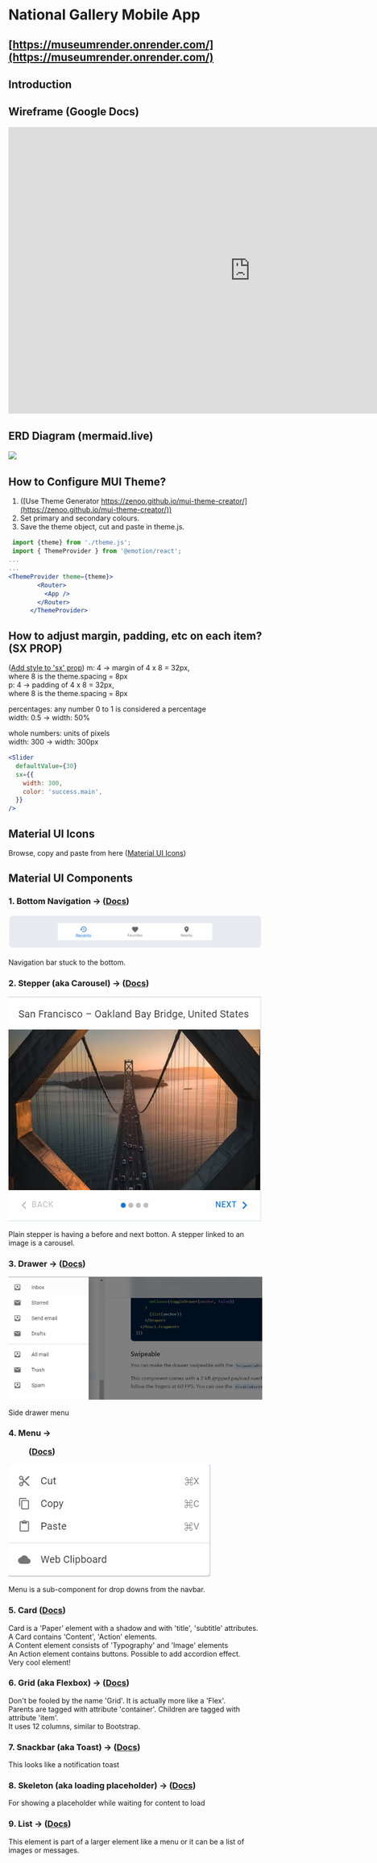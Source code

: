 # National Gallery Mobile App
## [https://museumrender.onrender.com/](https://museumrender.onrender.com/)
## Introduction 

## Wireframe (Google Docs)
<iframe src="https://docs.google.com/presentation/d/e/2PACX-1vRL0aiMT7cBwV2QXR_AL4nHtXz5O6ddihnm15mgE4lASZb3DqV5tccraChUTRICch9JTthKFCbvjjWl/embed?start=false&loop=false&delayms=3000" frameborder="0" width="960" height="569" allowfullscreen="true" mozallowfullscreen="true" webkitallowfullscreen="true"></iframe>

## ERD Diagram (mermaid.live)
[![](https://mermaid.ink/img/pako:eNqFUl1PgzAU_SvkPrNlA8Y23pwSXTI02VyihpcrdEgCLWmLOhn_3fLlFhtjH5qbe057Ts9tBRGLCXhA-E2KCcc8pIZa3b7f-Vuj6upmCclTmhgUc6I1E8aSjKxjDSA5ppnWLVCID8Z1Or6jRN6165B2RaCc7APjdBqNWGXcXm02_vbZ8IxQ2acSUypCGLgD2pP9p7v1av34B3lAe_L1QxD49_-R9URkKjM9kpiIiKeFTBk9Y7TMXwlXzyQcE7JFqZhndDAQsTwnVIpfOQzwhYN2Rj19ddQ85EQIpaPp8wvhn-vBhJxwNa9Y_YhWIwT5RtS0oUkkJgcsM9kEUisqlpLtjjQCT_KSmFAWMUrSfyPwDpgJ1S2QglfBJ3jWwh0704U7nU9t23UcxzbhCN5iPLcdy5pYy4nrzpbOrDbhizF1w7Q9_dLWjUT9DRFCzX8?type=png)](https://mermaid.live/edit#pako:eNqFUl1PgzAU_SvkPrNlA8Y23pwSXTI02VyihpcrdEgCLWmLOhn_3fLlFhtjH5qbe057Ts9tBRGLCXhA-E2KCcc8pIZa3b7f-Vuj6upmCclTmhgUc6I1E8aSjKxjDSA5ppnWLVCID8Z1Or6jRN6165B2RaCc7APjdBqNWGXcXm02_vbZ8IxQ2acSUypCGLgD2pP9p7v1av34B3lAe_L1QxD49_-R9URkKjM9kpiIiKeFTBk9Y7TMXwlXzyQcE7JFqZhndDAQsTwnVIpfOQzwhYN2Rj19ddQ85EQIpaPp8wvhn-vBhJxwNa9Y_YhWIwT5RtS0oUkkJgcsM9kEUisqlpLtjjQCT_KSmFAWMUrSfyPwDpgJ1S2QglfBJ3jWwh0704U7nU9t23UcxzbhCN5iPLcdy5pYy4nrzpbOrDbhizF1w7Q9_dLWjUT9DRFCzX8)


## How to Configure MUI Theme?
1. ([Use Theme Generator https://zenoo.github.io/mui-theme-creator/](https://zenoo.github.io/mui-theme-creator/))
2. Set primary and secondary colours.
3. Save the theme object, cut and paste in theme.js.
 
``` jsx 
 import {theme} from './theme.js';
 import { ThemeProvider } from '@emotion/react';
...
...
<ThemeProvider theme={theme}>
        <Router>
          <App />
        </Router>
      </ThemeProvider>
```
## How to adjust margin, padding, etc on each item? (SX PROP)
([Add style to 'sx' prop](https://mui.com/material-ui/customization/how-to-customize/#1-one-off-customization))
 m: 4 -> margin of 4 x 8 = 32px,  
  where 8 is the theme.spacing = 8px  
 p: 4 -> padding of 4 x 8 = 32px,  
  where 8 is the theme.spacing = 8px  

 percentages: any number 0 to 1 is considered a percentage  
 width: 0.5 -> width: 50%  

 whole numbers: units of pixels  
 width: 300 -> width: 300px  

``` jsx
<Slider
  defaultValue={30}
  sx={{
    width: 300,
    color: 'success.main',
  }}
/>
```

## Material UI Icons
 Browse, copy and paste from here
([Material UI Icons](https://mui.com/material-ui/material-icons/))

## Material UI Components

### 1. Bottom Navigation -> <BottomNavigation /> ([Docs](https://mui.com/material-ui/react-bottom-navigation/))
![BottomNavigation](./documents/mui-images/BottomNavigation.png)
 
 Navigation bar stuck to the bottom.

### 2. Stepper (aka Carousel) -> <Stepper/> ([Docs](https://mui.com/material-ui/react-stepper/))
![StepperCarousel](./documents/mui-images/StepperCarousel.png)
 
 Plain stepper is having a before and next botton. A stepper linked to an image is a carousel.

### 3. Drawer -> <Drawer /> ([Docs](https://mui.com/material-ui/react-drawer/))
![Drawer](./documents/mui-images/Drawer.png)
 
 Side drawer menu
 
### 4. Menu -> <Menu /> ([Docs](https://mui.com/material-ui/react-menu/))
![Menu](./documents/mui-images/Menu.png)
 
 Menu is a sub-component for drop downs from the navbar.

### 5. Card ([Docs](https://mui.com/material-ui/react-card/))
 
 Card is a 'Paper' element with a shadow and with 'title', 'subtitle' attributes.  
 A Card contains 'Content', 'Action' elements.  
 A Content element consists of 'Typography' and 'Image' elements  
 An Action element contains buttons. Possible to add accordion effect.  
 Very cool element!  

### 6. Grid (aka Flexbox) -> <Grid />([Docs](https://mui.com/material-ui/react-grid2/))
 
 Don't be fooled by the name 'Grid'. It is actually more like a 'Flex'.  
 Parents are tagged with attribute 'container'. Children are tagged with attribute 'item'.  
 It uses 12 columns, similar to Bootstrap.  

### 7. Snackbar (aka Toast) -> <Snackbar/> ([Docs](https://mui.com/material-ui/react-snackbar/))
 
 This looks like a notification toast  

### 8. Skeleton (aka loading placeholder) -> <Skeleton/> ([Docs](https://mui.com/material-ui/react-skeleton/))

For showing a placeholder while waiting for content to load  
 
### 9. List -> <List /> ([Docs](https://mui.com/material-ui/react-list/))

This element is part of a larger element like a menu or it can be a list of images or messages.  

